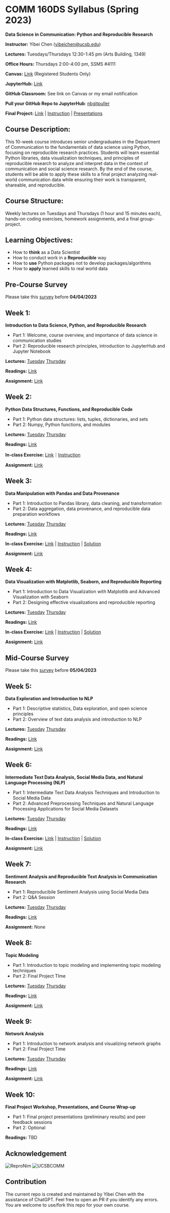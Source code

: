 # COMM 160DS Syllabus (Spring 2023)

**Data Science in Communication: Python and Reproducible Research**

**Instructor:** Yibei Chen (yibeichen@ucsb.edu)

**Lectures:** Tuesdays/Thursdays 12\:30-1:45 pm (Arts Building, 1349)

**Office Hours:** Thursdays 2\:00-4:00 pm, SSMS \#4111

**Canvas:** [Link](https://ucsb.instructure.com/courses/7864) (Registered Students Only)

**JupyterHub:** [Link](https://comm160ds.lsit.ucsb.edu/hub/user-redirect/git-pull?repo=https%3A%2F%2Fgithub.com%2Fyibeichan%2FCOMM160DS&urlpath=lab%2Ftree%2FCOMM160DS%2F&branch=main)

**GitHub Classroom:** See link on Canvas or my email notification

**Pull your GitHub Repo to JupyterHub**: [nbgitpuller](https://hub.jupyter.org/nbgitpuller/link)

**Final Project:** [Link](https://classroom.github.com/a/eDDs8OEu) | [Instruction](https://github.com/yibeichan/COMM160DS/blob/main/Final%20Project.md) | [Presentations](https://docs.google.com/spreadsheets/d/1LwucEGkWSG9maQdSibBRdystX_KBRE6GYD8Q7N_uqiY/edit?usp=sharing)

## Course Description:
This 10-week course introduces senior undergraduates in the Department of Communication to the fundamentals of data science using Python, focusing on reproducible research practices. Students will learn essential Python libraries, data visualization techniques, and principles of reproducible research to analyze and interpret data in the context of communication and social science research. By the end of the course, students will be able to apply these skills to a final project analyzing real-world communication data while ensuring their work is transparent, shareable, and reproducible.

## Course Structure: 
Weekly lectures on Tuesdays and Thursdays (1 hour and 15 minutes each), hands-on coding exercises, homework assignments, and a final group-project.
## Learning Objectives:

- How to **think** as a Data Scientist
- How to conduct work in a **Reproducible** way
- How to **use** Python packages not to develop packages/algorithms 
- How to **apply** learned skills to real world data

## Pre-Course Survey

Please take this [survey](https://forms.gle/dkTaauehBxCDqvpf8) before **04/04/2023**

<!-- This anonymous pre-course survey is designed to help us understand your current knowledge and experience in Python programming, data science, and reproducible research. Your responses will not impact your grades or standing in the course. The information collected will be used to tailor our teaching approach, ensure that the course content is relevant to your learning goals, and assess teaching outcomes. Thank you for your valuable input. -->

## Week 1: 

**Introduction to Data Science, Python, and Reproducible Research**

- Part 1: Welcome, course overview, and importance of data science in communication studies
- Part 2: Reproducible research principles, introduction to JupyterHub and Jupyter Notebook

**Lectures:** [Tuesday](week_1/lecture_part1.pdf) [Thursday](week_1/lecture_part2.pdf) 

**Readings:** [Link](Readings.md#week-1-introduction-to-data-science-python-and-reproducible-research)

**Assignment:** [Link](week_1/assignment.md)

## Week 2: 

**Python Data Structures, Functions, and Reproducible Code**

- Part 1: Python data structures: lists, tuples, dictionaries, and sets
- Part 2: Numpy, Python functions, and modules

**Lectures:** [Tuesday](week_2/lecture_part1.ipynb) [Thursday](week_2/lecture_part2.ipynb)

**Readings:** [Link](Readings.md#week-2-python-data-structures-functions-and-reproducible-code)

**In-class Exercise:** [Link](https://classroom.github.com/a/oTp1RJQ9)｜[Instruction](week_2/assignment.md#in-class-exercise-friday-04142023-night)

**Assignment:** [Link](week_2/assignment.md)

## Week 3: 

**Data Manipulation with Pandas and Data Provenance**

- Part 1: Introduction to Pandas library, data cleaning, and transformation
- Part 2: Data aggregation, data provenance, and reproducible data preparation workflows

**Lectures:** [Tuesday](week_3/lecture_part1.ipynb) [Thursday](week_3/lecture_part2.ipynb)

**Readings:** [Link](Readings.md#week-3-data-manipulation-with-pandas-and-data-provenance)

**In-class Exercise:** [Link](https://classroom.github.com/a/OQym4pEV) | [Instruction](week_3/assignment.md#in-class-exercise-friday-04212023-night) | [Solution](https://github.com/ReproTeach/w3-in-class-exercise/blob/main/week3_in-class_exercise.ipynb)

**Assignment:** [Link](week_3/assignment.md)

## Week 4: 

**Data Visualization with Matplotlib, Seaborn, and Reproducible Reporting**

- Part 1: Introduction to Data Visualization with Matplotlib and Advanced Visualization with Seaborn
- Part 2: Designing effective visualizations and reproducible reporting

**Lectures:** [Tuesday](week_4/lecture_part1.ipynb) [Thursday](week_4/lecture_part2.ipynb)

**Readings:** [Link](Readings.md#week-4-data-visualization-with-matplotlib-seaborn-and-reproducible-reporting)

**In-class Exercise:** [Link](https://classroom.github.com/a/dzaORAq5) | [Instruction](week_4/assignment.md#in-class-exercise-due-thursday-04272023-midnight-5) | [Solution](https://github.com/ReproTeach/w4-in-class-exercise/blob/main/week4_in-class_exercise.ipynb)

**Assignment:** [Link](week_4/assignment.md)

## Mid-Course Survey

Please take this [survey](https://forms.gle/Vu7eb5Pn3EaJo7ZW9) before **05/04/2023**

<!-- This anonymous pre-course survey is designed to help us understand your current knowledge and experience in Python programming, data science, and reproducible research. Your responses will not impact your grades or standing in the course. The information collected will be used to tailor our teaching approach, ensure that the course content is relevant to your learning goals, and assess teaching outcomes. Thank you for your valuable input. -->

## Week 5: 

**Data Exploration and Introduction to NLP**

- Part 1: Descriptive statistics, Data exploration, and open science principles
- Part 2: Overview of text data analysis and introduction to NLP

**Lectures:** [Tuesday](week_5/lecture_part1.ipynb) [Thursday](week_5/lecture_part2.ipynb)

**Readings:** [Link](Readings.md#week-5-data-exploration-and-introduction-to-NLP)

**Assignment:** [Link](week_5/assignment.md)

## Week 6: 

**Intermediate Text Data Analysis, Social Media Data, and Natural Language Processing (NLP)**

- Part 1: Intermediate Text Data Analysis Techniques and Introduction to Social Media Data
- Part 2: Advanced Preprocessing Techniques and Natural Language Processing Applications for Social Media Datasets

**Lectures:** [Tuesday](week_6/lecture_part1.ipynb) [Thursday](week_6/lecture_part2.ipynb)

**Readings:** [Link](Readings.md#week-6-intermediate-text-data-analysis-social-media-data-and-natural-language-processing)

**In-class Exercise:** [Link](https://classroom.github.com/a/rIluJxws) | [Instruction](week_6/assignment.md#in-class-exercise-due-05122023-midnight-6) | [Solution](https://github.com/ReproTeach/w6-in-class-exercise/blob/main/week6_in-class_exercise.ipynb)

**Assignment:**  [Link](week_6/assignment.md)

## Week 7: 

**Sentiment Analysis and Reproducible Text Analysis in Communication Research**

- Part 1: Reproducibile Sentiment Analysis using Social Media Data
- Part 2: Q&A Session

**Lectures:** [Tuesday](week_7/lecture_part1.ipynb) [Thursday](https://forms.gle/7fjqtLqLw7ktYYwu7)

**Readings:** [Link](Readings.md#week-7-sentiment-analysis-and-reproducible-text-analysis-in-communication-research)

**Assignment:** None

## Week 8: 

**Topic Modeling**

- Part 1: Introduction to topic modeling and implementing topic modeling techniques
- Part 2: Final Project TIme

**Lectures:** [Tuesday](week_8/lecture_part1.ipynb) [Thursday](https://classroom.github.com/a/eDDs8OEu)

**Readings:** [Link](Readings.md#week-8-topic-modeling)

**Assignment:**  [Link](week_8/assignment.md)

## Week 9: 

**Network Analysis**

- Part 1: Introduction to network analysis and visualizing network graphs
- Part 2: Final Project Time

**Lectures:** [Tuesday](week_9/lecture_part1.ipynb) [Thursday](https://classroom.github.com/a/eDDs8OEu)

**Readings:** [Link](Readings.md#week-9-network-analysis)

**Assignment:**  [Link](week_9/assignment.md)


## Week 10: 

**Final Project Workshop, Presentations, and Course Wrap-up**

- Part 1: Final project presentations (preliminary results) and peer feedback sessions
- Part 2: Optional

**Readings:** TBD

## Acknowledgement 

![ReproNim](pics/repronim.png) ![UCSBCOMM](pics/ucsbcomm.png)

## Contribution

The current repo is created and maintained by Yibei Chen with the assistance of ChatGPT. Feel free to open an PR if you identify any errors. You are welcome to use/fork this repo for your own course. 
